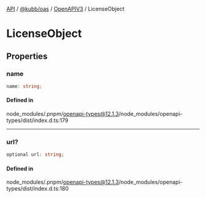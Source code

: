 [API](../../../../../packages.md) / [@kubb/oas](../../../index.md) / [OpenAPIV3](../index.md) / LicenseObject

# LicenseObject

## Properties

### name

```ts
name: string;
```

#### Defined in

node\_modules/.pnpm/openapi-types@12.1.3/node\_modules/openapi-types/dist/index.d.ts:179

***

### url?

```ts
optional url: string;
```

#### Defined in

node\_modules/.pnpm/openapi-types@12.1.3/node\_modules/openapi-types/dist/index.d.ts:180
